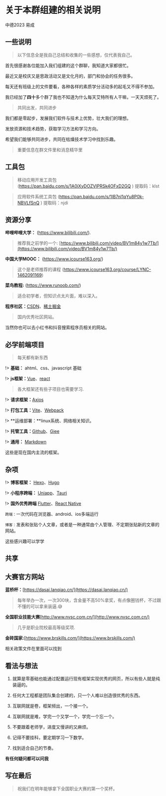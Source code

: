 # 关于本群组建的相关说明

中德2023 易成


## 一些说明

> 以下信息全是我自己总结和收集的一些感想，仅代表我自己。

首先很感谢各位能加入我们组建的这个群聊，我知道大家都很忙。

最近又是校庆又是思政活动又是文化月的，部门和协会的任务很多。

每天还有班级上的文件要看，各种各样的素质学分活动多的起毛又不得不参加。

我已经加了**四十**多个群了我也不知道为什么每天艾特所有人干嘛，一天天烦死了。
 

> 共同出发，共同进步 

我们都是零起步，发展我们软件与技术上优势，壮大我们的理想。

发放资源和技术趋势，获取学习方法和学习方向。

希望我们能够共同进步，共同在枯燥技术学习中找到乐趣。

> 重要信息在群文件里和消息精华里

## 工具包

> 移动应用开发工具包 (https://pan.baidu.com/s/1A0iXyDOZVlPRSk4OFxD2GQ )
提取码：klst

> 应用软件系统工具包 (https://pan.baidu.com/s/1IB7nI1qYu8P0k-NBVLfSnQ )
提取码：njdi


## 资源分享

**哔哩哔哩大学：** (https://www.bilibili.com/).

> 推荐我之前学的一个: [https://www.bilibili.com/video/BV1m84y1w7Tb/](https://www.bilibili.com/video/BV1m84y1w7Tb/)

**中国大学MOOC：** (https://www.icourse163.org/)

> 这个是老师推荐的课程
(https://www.icourse163.org/course/LYNC-1462091169)

**菜鸟教程:** (https://www.runoob.com/)

> 适合初学者，但知识点太片面，难以深入。

**程序社区：**[CSDN](https://www.csdn.net/)、[稀土掘金](https://juejin.cn/)

> 国内优秀社区网站。

当然你也可以去小红书和抖音搜索程序员相关的网站。


## 必学前端项目

> 每天都有新东西

!> **基础：** ahtml、css、javascript 基础

!> **js框架：**[Vue](https://cn.vuejs.org/)、[react](https://react.docschina.org/)

> 各大框架还有些子项目也需要学习.

!> **请求框架：**[Axios](http://www.axios-js.com/zh-cn/docs/)

!> **打包工具：**[Vite](https://cn.vitejs.dev/)、[Webpack](http://webpack.p2hp.com/)

!> **运维部署：**linux系统、网络相关知识。

!> **托管工具：**[Github](https://github.com/)、[Giee](https://gitee.com/)

!> **通用：** [Markdown](http://markdown.p2hp.com/)

这些是现在国内主流的框架。


## 杂项

!> **博客框架：** [Hexo](https://hexo.io/zh-cn/)、[Hugo](https://www.gohugo.org/)

!> **小程序跨端：** [Uniapp](https://uniapp.dcloud.net.cn/)、[Tauri](https://tauri.app/zh-cn/)

!> **国外优秀跨端** [Flutter](https://flutter.cn/index)、[React Native](https://www.reactnative.cn/)

`跨端：`一次代码在浏览器、android、ios多端运行

`博客：`发表和张贴个人文章，或者是一种通常由个人管理、不定期张贴新的文章的网站。

这些感兴趣可以学学

## 共享



## 大赛官方网站 

**蓝桥杯：**[https://dasai.lanqiao.cn/](https://dasai.lanqiao.cn/)

> 每年举办一次，一次300块，含金量不高50%拿奖，有点像圈钱杯，不过跟不懂的可以拿来装逼.😅

**全国职业技能大赛**[http://www.nvsc.com.cn/](http://www.nvsc.com.cn/)

> 几乎是职业院校最高等级奖项.

**金砖国家:**[https://www.brskills.com/](https://www.brskills.com/)


相关政策文件在里面可以找到


## 看法与想法

1. 就算是零基础也能通过配置运行现有框架实现优秀的网页，所以有些人就是纯装逼的。

2. 任何大工程都是团队集合创建的，只一个人难以创造很优秀的东西。

3. 互联网就是卷，框架频出，一个接一个。

4. 互联网就是难，学完一个又学一个，学完一个忘一个。

5. 不要跟着老师学，进度又慢讲的又麻烦。

6. 记得不要挂科，要定期学习一下数学。

6. 找到适合自己的节奏。

**有任何疑问都可以问我**


## 写在最后

> 祝我们在明年能够拿下全国职业大赛的第一个奖杯。
